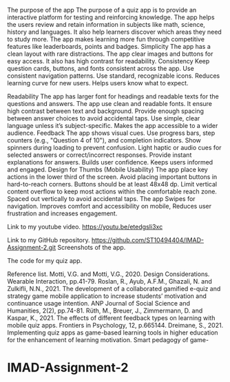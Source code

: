 The purpose of the app 
The purpose of a quiz app is to provide an interactive platform for testing and reinforcing knowledge. The app helps the users review and retain information in subjects like math, science, history and languages. It also help learners discover which areas they need to study more. The app makes learning more fun through competitive features like leaderboards, points and badges.
Simplicity
The app has a clean layout with rare distractions. The app clear images and buttons for easy access. It also has high contrast for readability.
Consistency
Keep question cards, buttons, and fonts consistent across the app. Use consistent navigation patterns. Use standard, recognizable icons. Reduces learning curve for new users. Helps users know what to expect.

Readability
The app has larger font for headings and readable texts for the questions and answers. The app use clean and readable fonts. It ensure high contrast between text and background. Provide enough spacing between answer choices to avoid accidental taps. Use simple, clear language unless it’s subject-specific. Makes the app accessible to a wider audience.
Feedback
The app shows visual cues. Use progress bars, step counters (e.g., "Question 4 of 10"), and completion indicators. Show spinners during loading to prevent confusion. Light haptic or audio cues for selected answers or correct/incorrect responses. Provide instant explanations for answers. Builds user confidence. Keeps users informed and engaged.
Design for Thumbs (Mobile Usability)
The app place key actions in the lower third of the screen. Avoid placing important buttons in hard-to-reach corners. Buttons should be at least 48x48 dp. Limit vertical content overflow to keep most actions within the comfortable reach zone. Spaced out vertically to avoid accidental taps. The app Swipes for navigation. Improves comfort and accessibility on mobile, Reduces user frustration and increases engagement.


Link to my youtube video.
https://youtu.be/etedgsIi3xc


Link to my GitHub repository.
https://github.com/ST10494404/IMAD-Assignment-2.git
Screenshots of the app.
 
 

 












The code for my quiz app.
 
 
 
 
 
 
 
 
















Reference list.
Motti, V.G. and Motti, V.G., 2020. Design Considerations. Wearable Interaction, pp.41-79.
Roslan, R., Ayub, A.F.M., Ghazali, N. and Zulkifli, N.N., 2021. The development of a collaborated gamified e-quiz and strategy game mobile application to increase students’ motivation and continuance usage intention. ANP Journal of Social Science and Humanities, 2(2), pp.74-81.
Rüth, M., Breuer, J., Zimmermann, D. and Kaspar, K., 2021. The effects of different feedback types on learning with mobile quiz apps. Frontiers in Psychology, 12, p.665144.
Dreimane, S., 2021. Implementing quiz apps as game-based learning tools in higher education for the enhancement of learning motivation. Smart pedagogy of game-
# IMAD-Assignment-2
